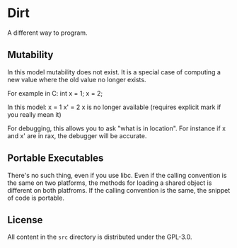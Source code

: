 # Dirt

A different way to program.

## Mutability

In this model mutability does not exist. It is a special case of computing a new
value where the old value no longer exists.

For example in C:
    int x = 1;
    x = 2;

In this model:
    x = 1
    x' = 2
    x is no longer available (requires explicit mark if you really mean it)

For debugging, this allows you to ask "what is in location". For instance if x
and x' are in rax, the debugger will be accurate.

## Portable Executables

There's no such thing, even if you use libc. Even if the calling convention is
the same on two platforms, the methods for loading a shared object is different
on both platfroms. If the calling convention is the same, the snippet of code is
portable.

## License

All content in the `src` directory is distributed under the GPL-3.0.
